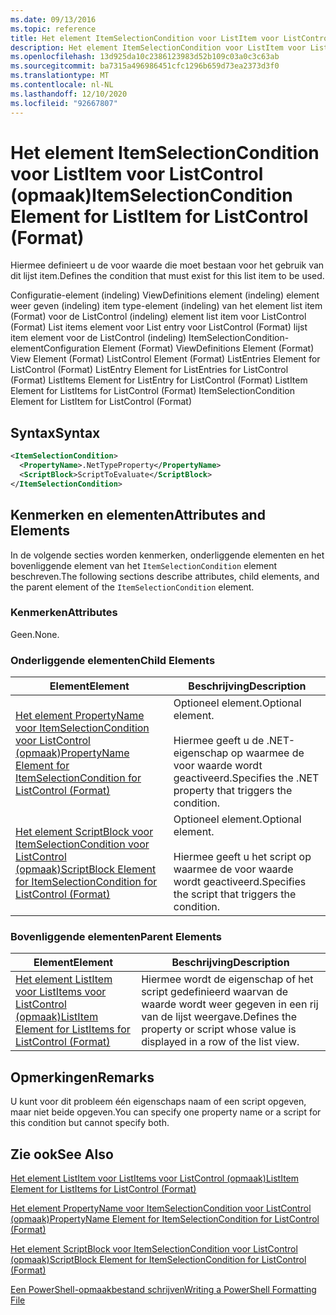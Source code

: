 ```yaml
---
ms.date: 09/13/2016
ms.topic: reference
title: Het element ItemSelectionCondition voor ListItem voor ListControl (opmaak)
description: Het element ItemSelectionCondition voor ListItem voor ListControl (opmaak)
ms.openlocfilehash: 13d925da10c2386123983d52b109c03a0c3c63ab
ms.sourcegitcommit: ba7315a496986451cfc1296b659d73ea2373d3f0
ms.translationtype: MT
ms.contentlocale: nl-NL
ms.lasthandoff: 12/10/2020
ms.locfileid: "92667807"
---
```

# <a name="itemselectioncondition-element-for-listitem-for-listcontrol-format"></a><span data-ttu-id="f912f-103">Het element ItemSelectionCondition voor ListItem voor ListControl (opmaak)</span><span class="sxs-lookup"><span data-stu-id="f912f-103">ItemSelectionCondition Element for ListItem for ListControl (Format)</span></span>

<span data-ttu-id="f912f-104">Hiermee definieert u de voor waarde die moet bestaan voor het gebruik van dit lijst item.</span><span class="sxs-lookup"><span data-stu-id="f912f-104">Defines the condition that must exist for this list item to be used.</span></span>

<span data-ttu-id="f912f-105">Configuratie-element (indeling) ViewDefinitions element (indeling) element weer geven (indeling) item type-element (indeling) van het element list item (Format) voor de ListControl (indeling) element list item voor ListControl (Format) List items element voor List entry voor ListControl (Format) lijst item element voor de ListControl (indeling) ItemSelectionCondition-element</span><span class="sxs-lookup"><span data-stu-id="f912f-105">Configuration Element (Format) ViewDefinitions Element (Format) View Element (Format) ListControl Element (Format) ListEntries Element for ListControl (Format) ListEntry Element for ListEntries for ListControl (Format) ListItems Element for ListEntry for ListControl (Format) ListItem Element for ListItems for ListControl (Format) ItemSelectionCondition Element for ListItem for ListControl (Format)</span></span>

## <a name="syntax"></a><span data-ttu-id="f912f-106">Syntax</span><span class="sxs-lookup"><span data-stu-id="f912f-106">Syntax</span></span>

```xml
<ItemSelectionCondition>
  <PropertyName>.NetTypeProperty</PropertyName>
  <ScriptBlock>ScriptToEvaluate</ScriptBlock>
</ItemSelectionCondition>
```

## <a name="attributes-and-elements"></a><span data-ttu-id="f912f-107">Kenmerken en elementen</span><span class="sxs-lookup"><span data-stu-id="f912f-107">Attributes and Elements</span></span>

<span data-ttu-id="f912f-108">In de volgende secties worden kenmerken, onderliggende elementen en het bovenliggende element van het `ItemSelectionCondition` element beschreven.</span><span class="sxs-lookup"><span data-stu-id="f912f-108">The following sections describe attributes, child elements, and the parent element of the `ItemSelectionCondition` element.</span></span>

### <a name="attributes"></a><span data-ttu-id="f912f-109">Kenmerken</span><span class="sxs-lookup"><span data-stu-id="f912f-109">Attributes</span></span>

<span data-ttu-id="f912f-110">Geen.</span><span class="sxs-lookup"><span data-stu-id="f912f-110">None.</span></span>

### <a name="child-elements"></a><span data-ttu-id="f912f-111">Onderliggende elementen</span><span class="sxs-lookup"><span data-stu-id="f912f-111">Child Elements</span></span>

|<span data-ttu-id="f912f-112">Element</span><span class="sxs-lookup"><span data-stu-id="f912f-112">Element</span></span>|<span data-ttu-id="f912f-113">Beschrijving</span><span class="sxs-lookup"><span data-stu-id="f912f-113">Description</span></span>|
|-------------|-----------------|
|[<span data-ttu-id="f912f-114">Het element PropertyName voor ItemSelectionCondition voor ListControl (opmaak)</span><span class="sxs-lookup"><span data-stu-id="f912f-114">PropertyName Element for ItemSelectionCondition for ListControl (Format)</span></span>](./propertyname-element-for-itemselectioncondition-for-listcontrol-format.md)|<span data-ttu-id="f912f-115">Optioneel element.</span><span class="sxs-lookup"><span data-stu-id="f912f-115">Optional element.</span></span><br /><br /> <span data-ttu-id="f912f-116">Hiermee geeft u de .NET-eigenschap op waarmee de voor waarde wordt geactiveerd.</span><span class="sxs-lookup"><span data-stu-id="f912f-116">Specifies the .NET property that triggers the condition.</span></span>|
|[<span data-ttu-id="f912f-117">Het element ScriptBlock voor ItemSelectionCondition voor ListControl (opmaak)</span><span class="sxs-lookup"><span data-stu-id="f912f-117">ScriptBlock Element for ItemSelectionCondition for ListControl (Format)</span></span>](./scriptblock-element-for-itemselectioncondition-for-listcontrol-format.md)|<span data-ttu-id="f912f-118">Optioneel element.</span><span class="sxs-lookup"><span data-stu-id="f912f-118">Optional element.</span></span><br /><br /> <span data-ttu-id="f912f-119">Hiermee geeft u het script op waarmee de voor waarde wordt geactiveerd.</span><span class="sxs-lookup"><span data-stu-id="f912f-119">Specifies the script that triggers the condition.</span></span>|

### <a name="parent-elements"></a><span data-ttu-id="f912f-120">Bovenliggende elementen</span><span class="sxs-lookup"><span data-stu-id="f912f-120">Parent Elements</span></span>

|<span data-ttu-id="f912f-121">Element</span><span class="sxs-lookup"><span data-stu-id="f912f-121">Element</span></span>|<span data-ttu-id="f912f-122">Beschrijving</span><span class="sxs-lookup"><span data-stu-id="f912f-122">Description</span></span>|
|-------------|-----------------|
|[<span data-ttu-id="f912f-123">Het element ListItem voor ListItems voor ListControl (opmaak)</span><span class="sxs-lookup"><span data-stu-id="f912f-123">ListItem Element for ListItems for ListControl (Format)</span></span>](./listitem-element-for-listitems-for-listcontrol-format.md)|<span data-ttu-id="f912f-124">Hiermee wordt de eigenschap of het script gedefinieerd waarvan de waarde wordt weer gegeven in een rij van de lijst weergave.</span><span class="sxs-lookup"><span data-stu-id="f912f-124">Defines the property or script whose value is displayed in a row of the list view.</span></span>|

## <a name="remarks"></a><span data-ttu-id="f912f-125">Opmerkingen</span><span class="sxs-lookup"><span data-stu-id="f912f-125">Remarks</span></span>

<span data-ttu-id="f912f-126">U kunt voor dit probleem één eigenschaps naam of een script opgeven, maar niet beide opgeven.</span><span class="sxs-lookup"><span data-stu-id="f912f-126">You can specify one property name or a script for this condition but cannot specify both.</span></span>

## <a name="see-also"></a><span data-ttu-id="f912f-127">Zie ook</span><span class="sxs-lookup"><span data-stu-id="f912f-127">See Also</span></span>

[<span data-ttu-id="f912f-128">Het element ListItem voor ListItems voor ListControl (opmaak)</span><span class="sxs-lookup"><span data-stu-id="f912f-128">ListItem Element for ListItems for ListControl (Format)</span></span>](./listitem-element-for-listitems-for-listcontrol-format.md)

[<span data-ttu-id="f912f-129">Het element PropertyName voor ItemSelectionCondition voor ListControl (opmaak)</span><span class="sxs-lookup"><span data-stu-id="f912f-129">PropertyName Element for ItemSelectionCondition for ListControl (Format)</span></span>](./propertyname-element-for-itemselectioncondition-for-listcontrol-format.md)

[<span data-ttu-id="f912f-130">Het element ScriptBlock voor ItemSelectionCondition voor ListControl (opmaak)</span><span class="sxs-lookup"><span data-stu-id="f912f-130">ScriptBlock Element for ItemSelectionCondition for ListControl (Format)</span></span>](./scriptblock-element-for-itemselectioncondition-for-listcontrol-format.md)

[<span data-ttu-id="f912f-131">Een PowerShell-opmaakbestand schrijven</span><span class="sxs-lookup"><span data-stu-id="f912f-131">Writing a PowerShell Formatting File</span></span>](./writing-a-powershell-formatting-file.md)
